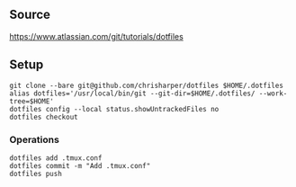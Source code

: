 ## Source
https://www.atlassian.com/git/tutorials/dotfiles

## Setup
```
git clone --bare git@github.com/chrisharper/dotfiles $HOME/.dotfiles
alias dotfiles='/usr/local/bin/git --git-dir=$HOME/.dotfiles/ --work-tree=$HOME'
dotfiles config --local status.showUntrackedFiles no
dotfiles checkout 
```

### Operations
```
dotfiles add .tmux.conf
dotfiles commit -m "Add .tmux.conf"
dotfiles push
```
